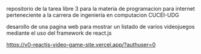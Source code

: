 repositorio de la tarea libre 3 para la materia de programacion para internet perteneciente a la carrera de ingenieria en computacion CUCEI-UDG

desarollo de una pagina web para mostrar un listado de varios videojuegos mediante el uso del framework de react.js

https://v0-reactjs-video-game-site.vercel.app/?authuser=0
